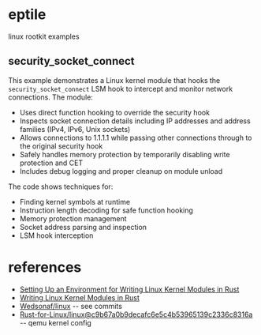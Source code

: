 # eptile

linux rootkit examples

## security_socket_connect

This example demonstrates a Linux kernel module that hooks the `security_socket_connect` LSM hook to intercept and monitor network connections. The module:

- Uses direct function hooking to override the security hook
- Inspects socket connection details including IP addresses and address families (IPv4, IPv6, Unix sockets)
- Allows connections to 1.1.1.1 while passing other connections through to the original security hook
- Safely handles memory protection by temporarily disabling write protection and CET
- Includes debug logging and proper cleanup on module unload

The code shows techniques for:
- Finding kernel symbols at runtime
- Instruction length decoding for safe function hooking
- Memory protection management
- Socket address parsing and inspection
- LSM hook interception


# references

* [Setting Up an Environment for Writing Linux Kernel Modules in Rust](https://www.youtube.com/watch?v=tPs1uRqOnlk)
* [Writing Linux Kernel Modules in Rust](https://www.youtube.com/watch?v=-l-8WrGHEGI)
* [Wedsonaf/linux](https://github.com/wedsonaf/linux/) -- see commits
* [Rust-for-Linux/linux@c9b67a0b9decafc6e5c4b53965139c2336c8316a](https://github.com/Rust-for-Linux/linux/commit/c9b67a0b9decafc6e5c4b53965139c2336c8316a) -- qemu kernel config
